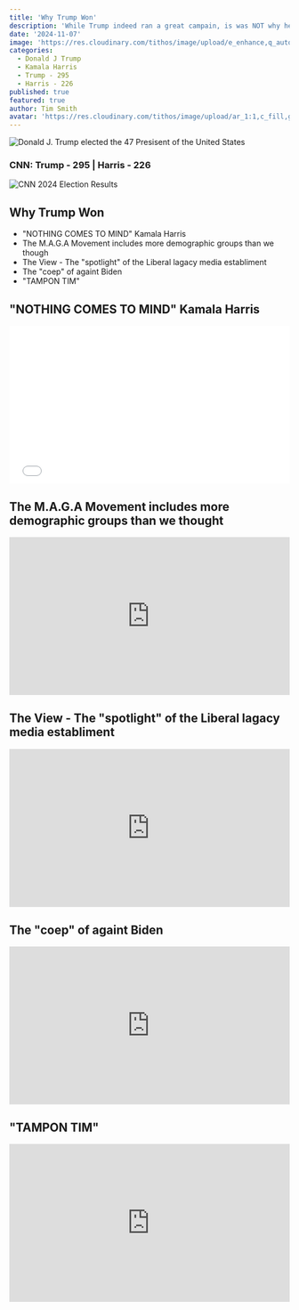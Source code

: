 ```yaml
---
title: 'Why Trump Won'
description: 'While Trump indeed ran a great campain, is was NOT why he won.'
date: '2024-11-07'
image: 'https://res.cloudinary.com/tithos/image/upload/e_enhance,q_auto:eco/e_contrast:0/e_sharpen:100/v1730993816/Screenshot_2024-11-07_at_7.36.34_AM_ayn2cm.avif'
categories:
  - Donald J Trump
  - Kamala Harris
  - Trump - 295
  - Harris - 226
published: true
featured: true
author: Tim Smith
avatar: 'https://res.cloudinary.com/tithos/image/upload/ar_1:1,c_fill,g_auto,q_auto:eco,r_max,w_100/v1703907649/me_f8wxaa.avif'
---
```


<script>
  import { ExternalLink, Image } from '../lib';
</script>

<Image
  src="https://res.cloudinary.com/tithos/image/upload/e_contrast:0,q_auto:eco/e_enhance/v1730991702/Screenshot_2024-11-07_at_5.51.02_AM_zmjwwi.avif"
  alt="Donald J. Trump elected the 47 Presisent of the United States"
/>

### CNN: Trump - 295 | Harris - 226
<Image
  src="https://res.cloudinary.com/tithos/image/upload/e_enhance,q_auto:eco/e_contrast:0/e_sharpen:100/v1730993816/Screenshot_2024-11-07_at_7.36.34_AM_ayn2cm.avif"
  alt="CNN 2024 Election Results"
/>

## Why Trump Won

- "NOTHING COMES TO MIND" Kamala Harris
- The M.A.G.A Movement includes more demographic groups than we though
- The View - The "spotlight" of the Liberal lagacy media establiment
- The "coep" of againt Biden
- "TAMPON TIM"

## "NOTHING COMES TO MIND" Kamala Harris

<iframe width="100%" style="aspect-ratio: 16 / 9" aria-label="video embed" src="//video.foxnews.com/v/video-embed.html?video_id=6364175862112${loc}${ref}${xcf}" marginwidth="0" marginheight="0" frameborder="0" scrolling="no"></iframe>

## The M.A.G.A Movement includes more demographic groups than we thought

<iframe width="100%" style="aspect-ratio: 16 / 9" src="https://www.youtube.com/embed/cQsVMDhg_s4?si=icAWDJvl-4aL7yGm" title="YouTube video player" frameborder="0" allow="accelerometer; autoplay; clipboard-write; encrypted-media; gyroscope; picture-in-picture; web-share" referrerpolicy="strict-origin-when-cross-origin" allowfullscreen></iframe>

## The View - The "spotlight" of the Liberal lagacy media establiment

<iframe width="100%" style="aspect-ratio: 16 / 9" src="https://www.youtube.com/embed/kLOmMg0an4s?si=xYP11POqpt0fPI3q" title="YouTube video player" frameborder="0" allow="accelerometer; autoplay; clipboard-write; encrypted-media; gyroscope; picture-in-picture; web-share" referrerpolicy="strict-origin-when-cross-origin" allowfullscreen></iframe>

## The "coep" of againt Biden

<iframe width="100%" style="aspect-ratio: 16 / 9" src="https://www.youtube.com/embed/0h8soxXtMK8?si=hLM7gS1CO5fQ-Yx7" title="YouTube video player" frameborder="0" allow="accelerometer; autoplay; clipboard-write; encrypted-media; gyroscope; picture-in-picture; web-share" referrerpolicy="strict-origin-when-cross-origin" allowfullscreen></iframe>

## "TAMPON TIM"

<iframe width="100%" style="aspect-ratio: 16 / 9" src="https://www.youtube.com/embed/Jv7kdUcuCF8?si=POvOLU9fNeylflHD" title="YouTube video player" frameborder="0" allow="accelerometer; autoplay; clipboard-write; encrypted-media; gyroscope; picture-in-picture; web-share" referrerpolicy="strict-origin-when-cross-origin" allowfullscreen></iframe>